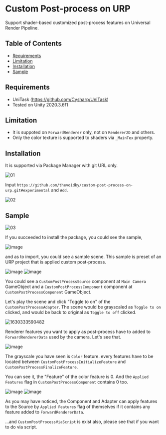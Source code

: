 # Custom Post-process on URP

Support shader-based customized post-process features on Universal Render Pipeline.

## Table of Contents
- [Requirements](#requirements)
- [Limitation](#limitation)
- [Installation](#installation)
- [Sample](#sample)

## Requirements

- UniTask (https://github.com/Cysharp/UniTask)
- Tested on Unity 2020.3.6f1

## Limitation

- It is suppoted on ```ForwardRenderer``` only, not on ```Renderer2D``` and others.
- Only the color texture is supported to shaders via ```_MainTex``` property.

## Installation

It is supported via Package Manager with git URL only.

![01](https://user-images.githubusercontent.com/22534449/131255940-c0896eb0-5a76-4d7e-93f2-77d83841a900.png)

Input ```https://github.com/thevoidky/custom-post-process-on-urp.git#experimental``` and ```Add```.

![02](https://user-images.githubusercontent.com/22534449/131256532-fe0212f2-4d5b-48d5-b66b-5bc55d227ab5.png)

## Sample

![03](https://user-images.githubusercontent.com/22534449/131256592-8ed9da86-f2bf-4bea-891a-9d06f4e13881.png)

If you succeeded to install the package, you could see the sample,

![image](https://user-images.githubusercontent.com/22534449/131362513-7bc65780-d60d-4707-a01d-b58dc09eb721.png)

and as to import, you could see a sample scene. This sample is preset of an URP project that is applied custom post-process.

![image](https://user-images.githubusercontent.com/22534449/131256909-c7a83919-60dd-4b53-85c3-9b87527fcc83.png)
![image](https://user-images.githubusercontent.com/22534449/131256927-4900fcfa-b599-49ee-9f7a-aaece2289965.png)

You could see a ```CustomPostProcessSource``` component at ```Main Camera``` GameObject and a ```CustomPostProcessComponent``` component at ```CustomPostProcessComponent``` GameObject.

Let's play the scene and click "Toggle to on" of the ```CustomPostProcessAdapter```.
The scene would be grayscaled as ```Toggle to on``` clicked, and would be back to original as ```Toggle to off``` clicked.

![1630333590482](https://user-images.githubusercontent.com/22534449/131354983-2a671da7-ad2d-446b-8655-d34fe8e917bf.gif)

Renderer features you want to apply as post-process have to added to ```ForwardRendererData``` used by the camera. Let's see that.

![image](https://user-images.githubusercontent.com/22534449/131365877-06c694f8-507f-4ac0-bf5f-787c2077f768.png)

The grayscale you have seen is ```Color``` feature. every features have to be located between ```CustomPostProcessInitializeFeature``` and ```CustomPostProcessFinalizeFeature```.

You can see it, the "Feature" of the color feature is 0. And the ```Applied Features``` flag in ```CustomPostProcessComponent``` contains 0 too.

![image](https://user-images.githubusercontent.com/22534449/131367173-651f42f6-35a5-446a-a093-18d7e202755f.png)
![image](https://user-images.githubusercontent.com/22534449/131367186-91f42bbb-5005-4518-9164-51634a00d261.png)

As you may have noticed, the Component and Adapter can apply features to the Source by ```Applied Features``` flag of themselves if it contains any feature added to ```ForwardRendererData```.

...and ```CustomPostProcessViaScript``` is exist also, please see that if you want to do via script.

## 

